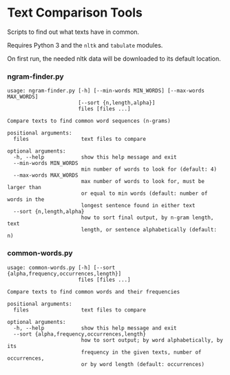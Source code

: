 # Text Comparison Tools

Scripts to find out what texts have in common.

Requires Python 3 and the `nltk` and `tabulate` modules.

On first run, the needed nltk data will be downloaded to its default location.


### ngram-finder.py

```
usage: ngram-finder.py [-h] [--min-words MIN_WORDS] [--max-words MAX_WORDS]
                       [--sort {n,length,alpha}]
                       files [files ...]

Compare texts to find common word sequences (n-grams)

positional arguments:
  files                 text files to compare

optional arguments:
  -h, --help            show this help message and exit
  --min-words MIN_WORDS
                        min number of words to look for (default: 4)
  --max-words MAX_WORDS
                        max number of words to look for, must be larger than
                        or equal to min words (default: number of words in the
                        longest sentence found in either text
  --sort {n,length,alpha}
                        how to sort final output, by n-gram length, text
                        length, or sentence alphabetically (default: n)
```


### common-words.py

```
usage: common-words.py [-h] [--sort {alpha,frequency,occurrences,length}]
                       files [files ...]

Compare texts to find common words and their frequencies

positional arguments:
  files                 text files to compare

optional arguments:
  -h, --help            show this help message and exit
  --sort {alpha,frequency,occurrences,length}
                        how to sort output; by word alphabetically, by its
                        frequency in the given texts, number of occurrences,
                        or by word length (default: occurrences)
```
